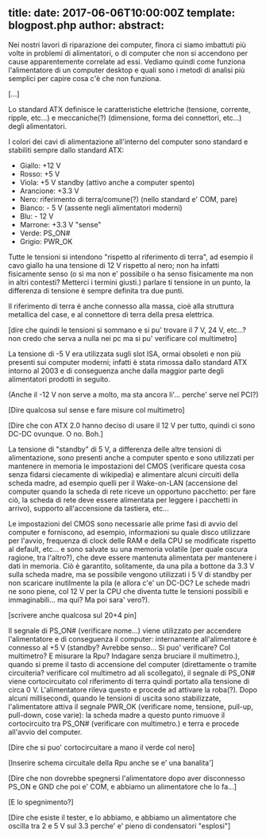 title: 
date: 2017-06-06T10:00:00Z
template: blogpost.php
author: 
abstract: 
---
Nei nostri lavori di riparazione dei computer, finora ci siamo imbattuti pi&ugrave; volte in problemi di alimentatori, o di computer che non si accendono per cause apparentemente correlate ad essi. Vediamo quindi come funziona l'alimentatore di un computer desktop e quali sono i metodi di analisi pi&ugrave; semplici per capire cosa c'&egrave; che non funziona.

\[...]

Lo standard ATX definisce le caratteristiche elettriche (tensione, corrente, ripple, etc...) e meccaniche(?) (dimensione, forma dei connettori, etc...) degli alimentatori.

I colori dei cavi di alimentazione all'interno del computer sono standard e stabiliti sempre dallo standard ATX:

* Giallo: +12 V
* Rosso: +5 V
* Viola: +5 V standby (attivo anche a computer spento)
* Arancione: +3.3 V
* Nero: riferimento di terra/comune(?) (nello standard e' COM, pare)
* Bianco: - 5 V (assente negli alimentatori moderni)
* Blu: - 12 V
* Marrone: +3.3 V "sense"
* Verde: PS_ON#
* Grigio: PWR_OK

Tutte le tensioni si intendono "rispetto al riferimento di terra", ad esempio il cavo giallo ha una tensione di 12 V rispetto al nero; non ha infatti fisicamente senso (o si ma non e' possibile o ha senso fisicamente ma non in altri contesti? Metterci i termini giusti.) parlare ti tensione in un punto, la differenza di tensione &egrave; sempre definita tra due punti.

Il riferimento di terra &egrave; anche connesso alla massa, cio&egrave; alla struttura metallica del case, e al connettore di terra della presa elettrica.

\[dire che quindi le tensioni si sommano e si pu' trovare il 7 V, 24 V, etc...? non credo che serva a nulla nei pc ma si pu' verificare col multimetro]

La tensione di -5 V era utilizzata sugli slot ISA, ormai obsoleti e non pi&ugrave; presenti sui computer moderni; infatti &egrave; stata rimossa dallo standard ATX intorno al 2003 e di conseguenza anche dalla maggior parte degli alimentatori prodotti in seguito.

(Anche il -12 V non serve a molto, ma sta ancora li'... perche' serve nel PCI?)

\[Dire qualcosa sul sense e fare misure col multimetro]

\[Dire che con ATX 2.0 hanno deciso di usare il 12 V per tutto, quindi ci sono DC-DC ovunque. O no. Boh.]

La tensione di "standby" di 5 V, a differenza delle altre tensioni di alimentazione, sono presenti anche a computer spento e sono utilizzati per mantenere in memoria le impostazioni del CMOS (verificare questa cosa senza fidarsi ciecamente di wikipedia) e alimentare alcuni circuiti della scheda madre, ad esempio quelli per il Wake-on-LAN (accensione del computer quando la scheda di rete riceve un opportuno pacchetto: per fare ci&ograve;, la scheda di rete deve essere alimentata per leggere i pacchetti in arrivo), supporto all'accensione da tastiera, etc...

Le impostazioni del CMOS sono necessarie alle prime fasi di avvio del computer e forniscono, ad esempio, informazioni su quale disco utilizzare per l'avvio, frequenza di clock delle RAM e della CPU se modificate rispetto al default, etc... e sono salvate su una memoria volatile (per quale oscura ragione, tra l'altro?), che deve essere mantenuta alimentata per mantenere i dati in memoria. Ci&ograve; &egrave; garantito, solitamente, da una pila a bottone da 3.3 V sulla scheda madre, ma se possibile vengono utilizzati i 5 V di standby per non scaricare inutilmente la pila (e allora c'e' un DC-DC? Le schede madri ne sono piene, col 12 V per la CPU che diventa tutte le tensioni possibili e immaginabili... ma qui? Ma poi sara' vero?).

\[scrivere anche qualcosa sul 20+4 pin]

Il segnale di PS_ON# (verificare nome...) viene utilizzato per accendere l'alimentatore e di conseguenza il computer: internamente all'alimentatore &egrave; connesso al +5 V (standby? Avrebbe senso... Si puo' verificare? Col multimetro? E misurare la Rpu? Indagare senza bruciare il multimetro.), quando si preme il tasto di accensione del computer (direttamente o tramite circuiteria? verificare col multimetro ad ali scollegato), il segnale di PS_ON# viene cortocircuitato col riferimento di terra quindi portato alla tensione di circa 0 V. L'alimentatore rileva questo e procede ad attivare la roba(?). Dopo alcuni millisecondi, quando le tensioni di uscita sono stabilizzate, l'alimentatore attiva il segnale PWR_OK (verificare nome, tensione, pull-up, pull-down, cose varie): la scheda madre a questo punto rimuove il cortocircuito tra PS_ON# (verificare con multimetro.) e terra e procede all'avvio del computer.

\[Dire che si puo' cortocircuitare a mano il verde col nero]

\[Inserire schema circuitale della Rpu anche se e' una banalita']

\[Dire che non dovrebbe spegnersi l'alimentatore dopo aver disconnesso PS_ON e GND che poi e' COM, e abbiamo un alimentatore che lo fa...]

\[E lo spegnimento?]

\[Dire che esiste il tester, e lo abbiamo, e abbiamo un alimentatore che oscilla tra 2 e 5 V sul 3.3 perche' e' pieno di condensatori "esplosi"]
